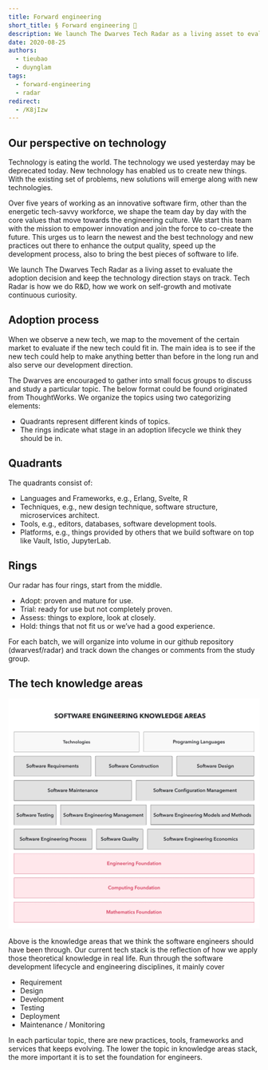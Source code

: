 ```yaml
---
title: Forward engineering
short_title: § Forward engineering 🔮
description: We launch The Dwarves Tech Radar as a living asset to evaluate the adoption decision and keep the technology direction stays on track. Tech Radar is how we do R&D, how we work on self-growth and motivate continuous curiosity.
date: 2020-08-25
authors:
  - tieubao
  - duynglam
tags:
  - forward-engineering
  - radar
redirect:
  - /K8jIzw
---
```


## Our perspective on technology

Technology is eating the world. The technology we used yesterday may be deprecated today. New technology has enabled us to create new things. With the existing set of problems, new solutions will emerge along with new technologies.

Over five years of working as an innovative software firm, other than the energetic tech-savvy workforce, we shape the team day by day with the core values that move towards the engineering culture. We start this team with the mission to empower innovation and join the force to co-create the future. This urges us to learn the newest and the best technology and new practices out there to enhance the output quality, speed up the development process, also to bring the best pieces of software to life.

We launch The Dwarves Tech Radar as a living asset to evaluate the adoption decision and keep the technology direction stays on track. Tech Radar is how we do R&D, how we work on self-growth and motivate continuous curiosity.

## Adoption process

When we observe a new tech, we map to the movement of the certain market to evaluate if the new tech could fit in. The main idea is to see if the new tech could help to make anything better than before in the long run and also serve our development direction.

The Dwarves are encouraged to gather into small focus groups to discuss and study a particular topic. The below format could be found originated from ThoughtWorks. We organize the topics using two categorizing elements:

- Quadrants represent different kinds of topics.
- The rings indicate what stage in an adoption lifecycle we think they should be in.

## Quadrants

The quadrants consist of:

- Languages and Frameworks, e.g., Erlang, Svelte, R
- Techniques, e.g., new design technique, software structure, microservices architect.
- Tools, e.g., editors, databases, software development tools.
- Platforms, e.g., things provided by others that we build software on top like Vault, Istio, JupyterLab.

## Rings

Our radar has four rings, start from the middle.

- Adopt: proven and mature for use.
- Trial: ready for use but not completely proven.
- Assess: things to explore, look at closely.
- Hold: things that not fit us or we’ve had a good experience.

For each batch, we will organize into volume in our github repository (dwarvesf/radar) and track down the changes or comments from the study group.

## The tech knowledge areas

![](assets/dwarves-tech-radar-the-introduction_8e5f7f8bb132590bfbf3105155047b6c_md5.webp)

Above is the knowledge areas that we think the software engineers should have been through. Our current tech stack is the reflection of how we apply those theoretical knowledge in real life. Run through the software development lifecycle and engineering disciplines, it mainly cover

- Requirement
- Design
- Development
- Testing
- Deployment
- Maintenance / Monitoring

In each particular topic, there are new practices, tools, frameworks and services that keeps evolving. The lower the topic in knowledge areas stack, the more important it is to set the foundation for engineers.
